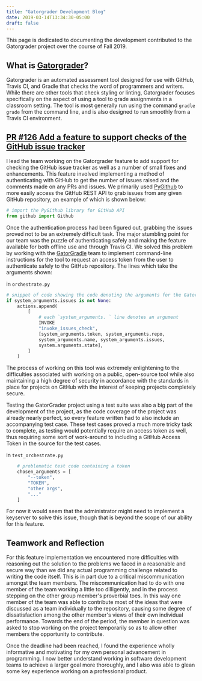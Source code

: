 ```yaml
---
title: "Gatorgrader Development Blog"
date: 2019-03-14T13:34:30-05:00
draft: false
---
```


This page is dedicated to documenting the development contributed to the
Gatorgrader project over the course of Fall 2019.

## What is [Gatorgrader](https://GitHub.com/GatorEducator/gatorgrader)?

Gatorgrader is an automated assessment tool designed for use with GitHub,
Travis CI, and Gradle that checks the word of programmers and writers.
While there are other tools that check styling or linting, Gatorgrader
focuses specifically on the aspect of using a tool to grade assignments in a
classroom setting. The tool is most generally run using the command
`gradle grade` from the command line, and is also designed to run smoothly
from a Travis CI environment.

## [PR #126 Add a feature to support checks of the GitHub issue tracker](https://github.com/GatorEducator/gatorgrader/pull/126)

I lead the team working on the Gatorgrader feature to add support for checking the
GitHub issue tracker as well as a number of small fixes and enhancements. This
feature involved implementing a method of authenticating with GitHub to get the
number of issues raised and the comments made on any PRs and issues. We primarily
used [PyGithub](https://pypi.org/project/PyGithub/) to more easily access the
GitHub REST API to grab issues from any given GitHub repository, an example of
which is shown below:

```Python
# import the PyGithub library for GitHub API
from github import Github
```

Once the authentication process had been figured out, grabbing the issues proved
not to be an extremely difficult task. The major stumbling point for our team was
the puzzle of authenticating safely and making the feature available for both
offline use and through Travis CI. We solved this problem by working with the
[GatorGradle](https://github.com/GatorEducator/gatorgradle) team to implement
command-line instructions for the tool to request an access token from the user
to authenticate safely to the GitHub repository. The lines which take the
arguments shown:

in `orchestrate.py`

```Python
# snippet of code showing the code denoting the arguments for the GatorGrader run
if system_arguments.issues is not None:
	actions.append(
		[
			# each `system_arguments. ` line denotes an argument
			INVOKE
			"invoke_issues_check",
			[system_arguments.token, system_arguments.repo,
			system_arguments.name, system_arguments.issues,
			system.arguments.state],
		]
	)
```

The process of working on this tool was extremely enlightening to the difficulties
associated with working on a public, open-source tool while also maintaining a
high degree of security in accordance with the standards in place for projects
on GitHub with the interest of keeping projects completely secure.

Testing the GatorGrader project using a test suite was also a big part of the
development of the project, as the code coverage of the project was already
nearly perfect, so every feature written had to also include an accompanying
test case. These test cases proved a much more tricky task to complete, as testing
would potentially require an access token as well, thus requiring some sort of
work-around to including a GitHub Access Token in the source for the test cases.

in `test_orchestrate.py`

```Python
	# problematic test code containing a token
	chosen_arguments = [
		"--token",
		"TOKEN",
		"other args",
		"..."
	]
```

For now it would seem that the administrator might need to implement a keyserver
to solve this issue, though that is beyond the scope of our ability for this
feature.

## Teamwork and Reflection

For this feature implementation we encountered more difficulties with reasoning
out the solution to the problems we faced in a reasonable and secure way than
we did any actual programming challenge related to writing the code itself. This
is in part due to a critical miscommunication amongst the team members. The
miscommunication had to do with one member of the team working a little too
dilligently, and in the process stepping on the other group member's proverbial
toes. In this way one member of the team was able to contribute most of the ideas
that were discussed as a team individually to the repository, causing some degree
of dissatisfaction among the other member's views of their own individual
performance. Towards the end of the period, the member in question was asked to
stop working on the project temporarily so as to allow other members the
opportunity to contribute. 

Once the deadline had been reached, I found the experience wholly informative
and motivating for my own personal advancement in programming. I now better
understand working in software development teams to achieve a larger goal more
thoroughly, and I also was able to glean some key experience working on a
professional product.
